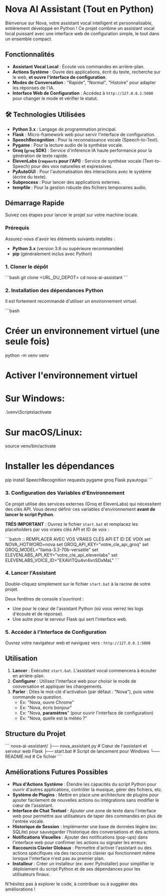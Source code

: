 #  Nova AI Assistant (Tout en Python)

Bienvenue sur Nova, votre assistant vocal intelligent et personnalisable, entièrement développé en Python ! Ce projet combine un assistant vocal local puissant avec une interface web de configuration simple, le tout dans un ensemble compact.

##  Fonctionnalités

*   **Assistant Vocal Local** : Écoute vos commandes en arrière-plan.
*   **Actions Système** : Ouvre des applications, écrit du texte, recherche sur le web, **et ouvre l'interface de configuration**.
*   **Modes de Conversation** : "Rapide", "Normal", "Histoire" pour adapter les réponses de l'IA.
*   **Interface Web de Configuration** : Accédez à `http://127.0.0.1:5000` pour changer le mode et vérifier le statut.

## 🛠 Technologies Utilisées

*   **Python 3.x** : Langage de programmation principal.
*   **Flask** : Micro-framework web pour servir l'interface de configuration.
*   **SpeechRecognition** : Pour la reconnaissance vocale (Speech-to-Text).
*   **Pygame** : Pour la lecture audio de la synthèse vocale.
*   **Groq (`groq` SDK)** : Service d'inférence IA haute performance pour la génération de texte rapide.
*   **ElevenLabs (`requests` pour l'API)** : Service de synthèse vocale (Text-to-Speech) pour des voix naturelles et expressives.
*   **PyAutoGUI** : Pour l'automatisation des interactions avec le système (écrire du texte).
*   **Subprocess** : Pour lancer des applications externes.
*   **tempfile** : Pour la gestion robuste des fichiers temporaires audio.

##  Démarrage Rapide

Suivez ces étapes pour lancer le projet sur votre machine locale.

### Prérequis

Assurez-vous d'avoir les éléments suivants installés :

*   **Python 3.x** (version 3.8 ou supérieure recommandée)
*   **pip** (généralement inclus avec Python)

### 1. Cloner le dépôt

\`\`\`bash
git clone <URL_DU_DEPOT>
cd nova-ai-assistant
\`\`\`

### 2. Installation des dépendances Python

Il est fortement recommandé d'utiliser un environnement virtuel.

\`\`\`bash
# Créer un environnement virtuel (une seule fois)
python -m venv venv

# Activer l'environnement virtuel
# Sur Windows:
.\venv\Scripts\activate
# Sur macOS/Linux:
source venv/bin/activate

# Installer les dépendances
pip install SpeechRecognition requests pygame groq Flask pyautogui
\`\`\`

### 3. Configuration des Variables d'Environnement

Ce projet utilise des services externes (Groq et ElevenLabs) qui nécessitent des clés API. Vous devez définir ces variables d'environnement **avant de lancer le script Python**.

**TRÈS IMPORTANT** : Ouvrez le fichier `start.bat` et remplacez les placeholders par vos vraies clés API et ID de voix :

\`\`\`batch
:: REMPLACER AVEC VOS VRAIES CLÉS API ET ID DE VOIX
set NOVA_HOTWORD=nova
set GROQ_API_KEY="votre_cle_api_groq"
set GROQ_MODEL="llama-3.3-70b-versatile"
set ELEVENLABS_API_KEY="votre_cle_api_elevenlabs"
set ELEVENLABS_VOICE_ID="EXAVITQu4vr4xnSDxMaL"
\`\`\`

### 4. Lancer l'Assistant

Double-cliquez simplement sur le fichier `start.bat` à la racine de votre projet.

Deux fenêtres de console s'ouvriront :
*   Une pour le cœur de l'assistant Python (où vous verrez les logs d'écoute et de réponse).
*   Une autre pour le serveur Flask qui sert l'interface web.

### 5. Accéder à l'Interface de Configuration

Ouvrez votre navigateur web et naviguez vers : `http://127.0.0.1:5000`

##  Utilisation

1.  **Lancer** : Exécutez `start.bat`. L'assistant vocal commencera à écouter en arrière-plan.
2.  **Configurer** : Utilisez l'interface web pour choisir le mode de conversation et appliquer les changements.
3.  **Parler** : Dites le mot-clé d'activation (par défaut : "Nova"), puis votre commande ou question.
    *   Ex: "Nova, ouvre Chrome"
    *   Ex: "Nova, écris bonjour"
    *   Ex: "Nova, **paramètres**" (pour ouvrir l'interface de configuration)
    *   Ex: "Nova, quelle est la météo ?"

##  Structure du Projet

\`\`\`
nova-ai-assistant/
├── nova_assistant.py          # Cœur de l'assistant et serveur web Flask
├── start.bat                  # Script de lancement pour Windows
└── README.md                  # Ce fichier
\`\`\`

##  Améliorations Futures Possibles

*   **Plus d'Actions Système** : Étendre les capacités du script Python pour ouvrir d'autres applications, contrôler la musique, gérer des fichiers, etc.
*   **Système de Plugins** : Mettre en place une architecture de plugins pour ajouter facilement de nouvelles actions ou intégrations sans modifier le cœur de l'assistant.
*   **Interface de Chat Textuel** : Ajouter une zone de texte dans l'interface web pour permettre aux utilisateurs de taper des commandes en plus de l'entrée vocale.
*   **Historique de Session** : Implémenter une base de données légère (ex: SQLite) pour sauvegarder l'historique des conversations et des actions.
*   **Notifications Visuelles** : Ajouter des notifications (pop-ups) dans l'interface web pour confirmer les actions ou signaler les erreurs.
*   **Raccourcis Clavier Globaux** : Permettre d'activer l'assistant ou des actions spécifiques via des raccourcis clavier qui fonctionnent même lorsque l'interface n'est pas au premier plan.
*   **Installeur** : Créer un installeur (ex: avec PyInstaller) pour simplifier le déploiement du script Python et de ses dépendances pour les utilisateurs finaux.


N'hésitez pas à explorer le code, à contribuer ou à suggérer des améliorations !
